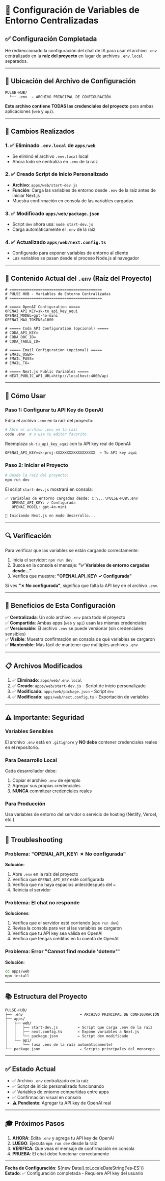 # 🔧 Configuración de Variables de Entorno Centralizadas

## ✅ **Configuración Completada**

He redireccionado la configuración del chat de IA para usar el archivo `.env` centralizado en la **raíz del proyecto** en lugar de archivos `.env.local` separados.

---

## 📂 **Ubicación del Archivo de Configuración**

```
PULSE-HUB/
  └── .env  ← ARCHIVO PRINCIPAL DE CONFIGURACIÓN
```

**Este archivo contiene TODAS las credenciales del proyecto** para ambas aplicaciones (`web` y `api`).

---

## 🔄 **Cambios Realizados**

### 1. ✅ **Eliminado `.env.local` de `apps/web`**
- Se eliminó el archivo `.env.local` local
- Ahora todo se centraliza en `.env` de la raíz

### 2. ✅ **Creado Script de Inicio Personalizado**
- **Archivo**: `apps/web/start-dev.js`
- **Función**: Carga las variables de entorno desde `.env` de la raíz antes de iniciar Next.js
- Muestra confirmación en consola de las variables cargadas

### 3. ✅ **Modificado `apps/web/package.json`**
- Script `dev` ahora usa: `node start-dev.js`
- Carga automáticamente el `.env` de la raíz

### 4. ✅ **Actualizado `apps/web/next.config.ts`**
- Configurado para exponer variables de entorno al cliente
- Las variables se pasan desde el proceso Node.js al navegador

---

## 📝 **Contenido Actual del `.env` (Raíz del Proyecto)**

```env
# ========================================== 
# PULSE HUB - Variables de Entorno Centralizadas 
# ========================================== 
 
# ===== OpenAI Configuration ===== 
OPENAI_API_KEY=sk-tu_api_key_aqui 
OPENAI_MODEL=gpt-4o-mini 
OPENAI_MAX_TOKENS=1000 
 
# ===== Coda API Configuration (opcional) ===== 
# CODA_API_KEY= 
# CODA_DOC_ID= 
# CODA_TABLE_ID= 
 
# ===== Email Configuration (opcional) ===== 
# EMAIL_USER=
# EMAIL_PASS=
# EMAIL_TO=

# ===== Next.js Public Variables =====
# NEXT_PUBLIC_API_URL=http://localhost:4000/api
```

---

## 🚀 **Cómo Usar**

### Paso 1: Configurar tu API Key de OpenAI

Edita el archivo `.env` en la raíz del proyecto:

```bash
# Abre el archivo .env en la raíz
code .env  # o usa tu editor favorito
```

Reemplaza `sk-tu_api_key_aqui` con tu API key real de OpenAI:

```env
OPENAI_API_KEY=sk-proj-XXXXXXXXXXXXXXXXXX  ← Tu API key aquí
```

### Paso 2: Iniciar el Proyecto

```bash
# Desde la raíz del proyecto:
npm run dev
```

El script `start-dev.js` mostrará en consola:

```
✅ Variables de entorno cargadas desde: C:\...\PULSE-HUB\.env
   OPENAI_API_KEY: ✓ Configurada
   OPENAI_MODEL: gpt-4o-mini

🚀 Iniciando Next.js en modo desarrollo...
```

---

## 🔍 **Verificación**

Para verificar que las variables se están cargando correctamente:

1. Inicia el servidor: `npm run dev`
2. Busca en la consola el mensaje: **"✅ Variables de entorno cargadas desde..."**
3. Verifica que muestre: **"OPENAI_API_KEY: ✓ Configurada"**

Si ves **"✗ No configurada"**, significa que falta la API key en el archivo `.env`.

---

## 🎯 **Beneficios de Esta Configuración**

✅ **Centralizada**: Un solo archivo `.env` para todo el proyecto  
✅ **Compartida**: Ambas apps (`web` y `api`) usan las mismas credenciales  
✅ **Versionable**: El archivo `.env` se puede versionar (sin credenciales sensibles)  
✅ **Visible**: Muestra confirmación en consola de qué variables se cargaron  
✅ **Mantenible**: Más fácil de mantener que múltiples archivos `.env`

---

## 📋 **Archivos Modificados**

1. ✅ **Eliminado**: `apps/web/.env.local`
2. ✅ **Creado**: `apps/web/start-dev.js` - Script de inicio personalizado
3. ✅ **Modificado**: `apps/web/package.json` - Script `dev`
4. ✅ **Modificado**: `apps/web/next.config.ts` - Exportación de variables

---

## ⚠️ **Importante: Seguridad**

### Variables Sensibles
El archivo `.env` está en `.gitignore` y **NO debe** contener credenciales reales en el repositorio.

### Para Desarrollo Local
Cada desarrollador debe:
1. Copiar el archivo `.env` de ejemplo
2. Agregar sus propias credenciales
3. **NUNCA** commitear credenciales reales

### Para Producción
Usa variables de entorno del servidor o servicio de hosting (Netlify, Vercel, etc.)

---

## 🐛 **Troubleshooting**

### Problema: "OPENAI_API_KEY: ✗ No configurada"

**Solución**:
1. Abre `.env` en la raíz del proyecto
2. Verifica que `OPENAI_API_KEY` esté configurada
3. Verifica que no haya espacios antes/después del `=`
4. Reinicia el servidor

### Problema: El chat no responde

**Soluciones**:
1. Verifica que el servidor esté corriendo (`npm run dev`)
2. Revisa la consola para ver si las variables se cargaron
3. Verifica que tu API key sea válida en OpenAI
4. Verifica que tengas créditos en tu cuenta de OpenAI

### Problema: Error "Cannot find module 'dotenv'"

**Solución**:
```bash
cd apps/web
npm install
```

---

## 📚 **Estructura del Proyecto**

```
PULSE-HUB/
├── .env                          ← ARCHIVO PRINCIPAL DE CONFIGURACIÓN
├── apps/
│   ├── web/
│   │   ├── start-dev.js         ← Script que carga .env de la raíz
│   │   ├── next.config.ts       ← Expone variables a Next.js
│   │   └── package.json         ← Script dev modificado
│   └── api/
│       └── (usa .env de la raíz automáticamente)
└── package.json                  ← Scripts principales del monorepo
```

---

## ✅ **Estado Actual**

- ✅ Archivo `.env` centralizado en la raíz
- ✅ Script de inicio personalizado funcionando
- ✅ Variables de entorno compartidas entre apps
- ✅ Confirmación visual en consola
- ⚠️ **Pendiente**: Agregar tu API key de OpenAI real

---

## 🎓 **Próximos Pasos**

1. **AHORA**: Edita `.env` y agrega tu API key de OpenAI
2. **LUEGO**: Ejecuta `npm run dev` desde la raíz
3. **VERIFICA**: Que veas el mensaje de confirmación en consola
4. **PRUEBA**: El chat debe funcionar correctamente

---

**Fecha de Configuración**: ${new Date().toLocaleDateString('es-ES')}  
**Estado**: ✅ Configuración completada - Requiere API key del usuario


